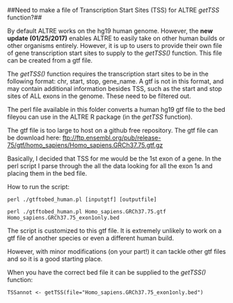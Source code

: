 ##Need to make a file of Transcription Start Sites (TSS) for ALTRE *getTSS* function?##

By default ALTRE works on the hg19 human genome. However, the __new update (01/25/2017)__ enables ALTRE to easily take on other human builds or other organisms entirely. However, it is up to users to provide their own file of gene transcription start sites to supply to the *getTSS()* function. This file can be created from a gtf file.

The *getTSS()* function requires the transcription start sites to be in the following format: chr, start, stop, gene_name. A gtf is not in this format, and may contain additional information besides TSS, such as the start and stop sites of ALL exons in the genome. These need to be filtered out. 

The perl file available in this folder converts a human hg19 gtf file to the bed fileyou can use in the ALTRE R package (in the *getTSS* function). 

The gtf file is too large to host on a github free repository. 
The gtf file can be download here: ftp://ftp.ensembl.org/pub/release-75/gtf/homo_sapiens/Homo_sapiens.GRCh37.75.gtf.gz

Basically, I decided that TSS for me would be the 1st exon of a gene. In the perl script I parse through the all the data looking for all the exon 1s and placing them in the bed file. 

How to run the script:

```{R}
perl ./gtftobed_human.pl [inputgtf] [outputfile]
```

```{R}
perl ./gtftobed_human.pl Homo_sapiens.GRCh37.75.gtf Homo_sapiens.GRCh37.75_exon1only.bed
```

The script is customized to this gtf file. It is extremely unlikely to work on a gtf file of another species or even a different human build. 

However, with minor modifications (on your part!) it can tackle other gtf files and so it is a good starting place. 

When you have the correct bed file it can be supplied to the *getTSS()* function: 


```{R}
TSSannot <- getTSS(file="Homo_sapiens.GRCh37.75_exon1only.bed")
```
